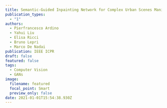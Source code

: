 ```yaml
---
title: Semantic-Guided Inpainting Network for Complex Urban Scenes Manipulation
publication_types:
  - "1"
authors:
  - Pierfrancesco Ardino
  - Yahui Liu
  - Elisa Ricci
  - Bruno Lepri
  - Marco De Nadai
publication: IEEE ICPR
draft: false
featured: false
tags:
  - Computer Vision
  - GANs
image:
  filename: featured
  focal_point: Smart
  preview_only: false
date: 2021-01-01T15:54:38.930Z
---
```

